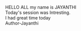 HELLO ALL my name is JAYANTHI 
<br>
Today's session was Intresting.
<br>
I had great time today
<br>
Author-Jayanthi

